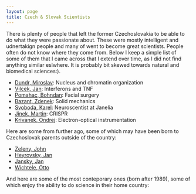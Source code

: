 ```yaml
---
layout: page
title: Czech & Slovak Scientists
---
```


There is plenty of people that left the former Czechoslovakia to be able to do what they were passionate about. These were mostly intelligent and udnertakign people and many of went to become great scientists. People often do not know where they come from. Below I keep a simple list of some of them that I came across that I extend over time, as I did not find anything similar eslwhere. It is probably bit skewed towards natural and biomedical sciences:).

 * [Dundr, Miroslav](https://www.rosalindfranklin.edu/academics/faculty/mirek-dundr/): Nucleus and chromatin organization
 * [Vilcek, Jan](https://en.wikipedia.org/wiki/Jan_Vil%C4%8Dek): Interferons and TNF
 * [Pomahac, Bohndan](https://en.wikipedia.org/wiki/Bohdan_Pomaha%C4%8D): Facial surgery
 * [Bazant, Zdenek](https://en.wikipedia.org/wiki/Zden%C4%9Bk_P._Ba%C5%BEant): Solid mechanics
 * [Svoboda, Karel](https://en.wikipedia.org/wiki/Karel_Svoboda_(scientist)): Neuroscentist at Janelia
 * [Jinek, Martin](https://www.bioc.uzh.ch/teaching/study-overview/lecturers/martin-jinek/): CRISPR
 * [Krivanek, Ondrej](https://en.wikipedia.org/wiki/Ondrej_Krivanek): Electron-optical instrumentation


 Here are some from further ago, some of which may have been born to Czechoslovak parents outside of the country:

 * [Zeleny, John](https://en.wikipedia.org/wiki/John_Zeleny)
 * [Heyrovsky, Jan](https://en.wikipedia.org/wiki/Jaroslav_Heyrovsk%C3%BD)
 * [Jansky, Jan](https://en.wikipedia.org/wiki/Jan_Jansk%C3%BD)
 * [Wichtele, Otto](https://en.wikipedia.org/wiki/Otto_Wichterle)

 And here are some of the most conteporary ones (born after 1989), some of which enjoy the ability to do science in their home country:
